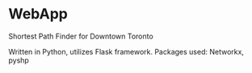 # WebApp
Shortest Path Finder for Downtown Toronto

Written in Python, utilizes Flask framework.
Packages used: Networkx, pyshp
